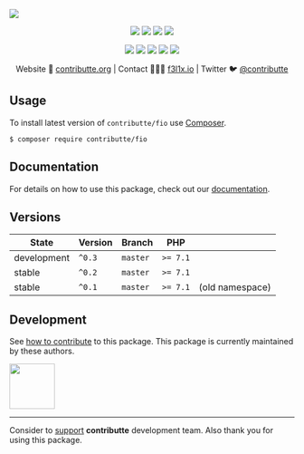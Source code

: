 ![](https://heatbadger.now.sh/github/readme/contributte/fio/)

<p align=center>
  <a href="https://github.com/contributte/fio/actions"><img src="https://badgen.net/github/checks/contributte/fio/master?cache=300"></a>
  <a href="https://coveralls.io/r/contributte/fio"><img src="https://badgen.net/coveralls/c/github/contributte/fio?cache=300"></a>
  <a href="https://packagist.org/packages/contributte/fio"><img src="https://badgen.net/packagist/dm/contributte/fio"></a>
  <a href="https://packagist.org/packages/contributte/fio"><img src="https://badgen.net/packagist/v/contributte/fio"></a>
</p>
<p align=center>
  <a href="https://packagist.org/packages/contributte/fio"><img src="https://badgen.net/packagist/php/contributte/fio"></a>
  <a href="https://github.com/contributte/fio"><img src="https://badgen.net/github/license/contributte/fio"></a>
  <a href="https://bit.ly/ctteg"><img src="https://badgen.net/badge/support/gitter/cyan"></a>
  <a href="https://bit.ly/cttfo"><img src="https://badgen.net/badge/support/forum/yellow"></a>
  <a href="https://contributte.org/partners.html"><img src="https://badgen.net/badge/sponsor/donations/F96854"></a>
</p>

<p align=center>
Website 🚀 <a href="https://contributte.org">contributte.org</a> | Contact 👨🏻‍💻 <a href="https://f3l1x.io">f3l1x.io</a> | Twitter 🐦 <a href="https://twitter.com/contributte">@contributte</a>
</p>

## Usage

To install latest version of `contributte/fio` use [Composer](https://getcomposer.com).

```
$ composer require contributte/fio
```

## Documentation

For details on how to use this package, check out our [documentation](.docs).

## Versions

| State       | Version | Branch   | PHP      | |
|-------------|---------|----------|----------|-|
| development | `^0.3`  | `master` | `>= 7.1` ||
| stable      | `^0.2`  | `master` | `>= 7.1` ||
| stable      | `^0.1`  | `master` | `>= 7.1` |(old namespace)|


## Development

See [how to contribute](https://contributte.org) to this package. This package is currently maintained by these authors.

<a href="https://github.com/f3l1x">
    <img width="80" height="80" src="https://avatars2.githubusercontent.com/u/538058?v=3&s=80">
</a>

-----

Consider to [support](https://contributte.com/partners) **contributte** development team.
Also thank you for using this package.
